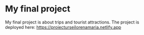 # My final project
My final project is about trips and tourist attractions.
The project is deployed here: https://proiecturseilorenamaria.netlify.app
